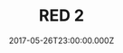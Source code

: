 ---
title: "RED 2"
year: 2013
date: 2017-05-26T23:00:00.000Z
permalink: /almanac/movies/2017-05-27-red-2/index.html
rating: 2
---